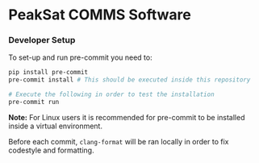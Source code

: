 # PeakSat COMMS Software

### Developer Setup
To set-up and run pre-commit you need to:
```sh
pip install pre-commit
pre-commit install # This should be executed inside this repository

# Execute the following in order to test the installation
pre-commit run 
```
**Note:** For Linux users it is recommended for pre-commit to be installed inside a virtual environment.

Before each commit, `clang-format` will be ran locally in order to fix codestyle and formatting.